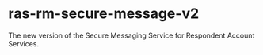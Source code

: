 # ras-rm-secure-message-v2
The new version of the Secure Messaging Service for Respondent Account Services.
